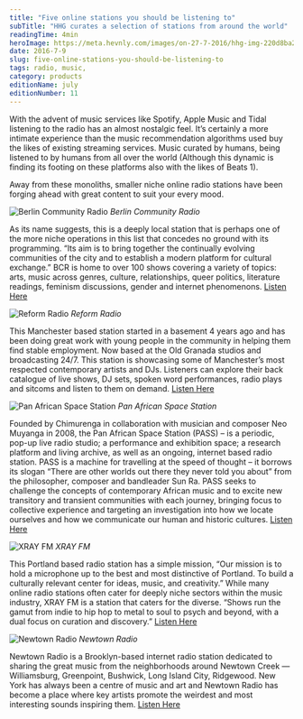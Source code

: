 ```yaml
---
title: "Five online stations you should be listening to"
subTitle: "HHG curates a selection of stations from around the world"
readingTime: 4min
heroImage: https://meta.hevnly.com/images/on-27-7-2016/hhg-img-220d8ba2-e40c-4092-9ff4-032f89564a09.png
date: 2016-7-9
slug: five-online-stations-you-should-be-listening-to
tags: radio, music,
category: products
editionName: july
editionNumber: 11
---
```


With the advent of music services like Spotify, Apple Music and Tidal listening to the radio has an almost nostalgic feel. It’s certainly a more intimate experience than the music recommendation algorithms used buy the likes of existing streaming services. Music curated by humans, being listened to by humans from all over the world (Although this dynamic is finding its footing on these platforms also with the likes of Beats 1).

Away from these monoliths, smaller niche online radio stations have been forging ahead with great content to suit your every mood.

![Berlin Community Radio](https://meta.hevnly.com/images/on-27-7-2016/hhg-img-7f8c4627-bf9f-4372-be9c-4a016f2b71fd.png)
*Berlin Community Radio*

As its name suggests, this is a deeply local station that is perhaps one of the more niche operations in this list that concedes no ground with its programming. “Its aim is to bring together the continually evolving communities of the city and to establish a modern platform for cultural exchange.” BCR is home to over 100 shows covering a variety of topics: arts, music across genres, culture, relationships, queer politics, literature readings, feminism discussions, gender and internet phenomenons. [Listen Here](http://www.berlincommunityradio.com/)

![Reform Radio](https://meta.hevnly.com/images/on-27-7-2016/hhg-img-847032e3-7d6b-48b0-9f79-106433d28d24.png)
*Reform Radio*

This Manchester based station started in a basement 4 years ago and has been doing great work with young people in the community in helping them find stable employment. Now based at the Old Granada studios and broadcasting 24/7. This station is showcasing some of Manchester’s most respected contemporary artists and DJs. Listeners can explore their back catalogue of live shows, DJ sets, spoken word performances, radio plays and sitcoms and listen to them on demand. [Listen Here](http://www.reformradio.co.uk/)

![Pan African Space Station](https://meta.hevnly.com/images/on-27-7-2016/hhg-img-3b580b66-b191-429f-b9d1-9b26193ad6ff.png)
*Pan African Space Station*

Founded by Chimurenga in collaboration with musician and composer Neo Muyanga in 2008, the Pan African Space Station (PASS) – is a periodic, pop-up live radio studio; a performance and exhibition space; a research platform and living archive, as well as an ongoing, internet based radio station.
PASS is a machine for travelling at the speed of thought – it borrows its slogan “There are other worlds out there they never told you about” from the philosopher, composer and bandleader Sun Ra. PASS seeks to challenge the concepts of contemporary African music and to excite new transitory and transient communities with each journey, bringing focus to collective experience and targeting an investigation into how we locate ourselves and how we communicate our human and historic cultures. [Listen Here](http://panafricanspacestation.org.za/)

![XRAY FM](https://meta.hevnly.com/images/on-27-7-2016/hhg-img-02d7c096-0e4f-47a5-a705-dcdb1cb64579.png)
*XRAY FM*

This Portland based radio station has a simple mission, “Our mission is to hold a microphone up to the best and most distinctive of Portland. To build a culturally relevant center for ideas, music, and creativity.” While many online radio stations often cater for deeply niche sectors within the music industry, XRAY FM is a station that caters for the diverse. “Shows run the gamut from indie to hip hop to metal to soul to psych and beyond, with a dual focus on curation and discovery.” [Listen Here](https://xray.fm/)

![Newtown Radio](https://meta.hevnly.com/images/on-27-7-2016/hhg-img-3d68e89d-6e47-4af9-84d4-950992fa3c01.png)
*Newtown Radio*

Newtown Radio is a Brooklyn-based internet radio station dedicated to sharing the great music from the neighborhoods around Newtown Creek — Williamsburg, Greenpoint, Bushwick, Long Island City, Ridgewood. New York has always been a centre of music and art and Newtown Radio has become a place where key artists promote the weirdest and most interesting sounds inspiring them.
[Listen Here](http://www.newtownradio.com/)
